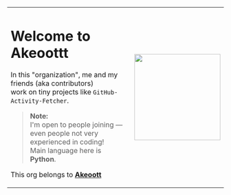 <table>
<tr>
<td>

# Welcome to **Akeoottt**  
In this "organization", me and my friends (aka contributors)  
work on tiny projects like `GitHub-Activity-Fetcher`.

> **Note:**  
> I'm open to people joining — even people not very experienced in coding!  
> Main language here is **Python**.  

This org belongs to [**Akeoott**](https://github.com/Akeoott)

</td>
<td>

<img src="https://github.com/user-attachments/assets/1547e5ea-3466-4d15-83cf-3761712aa741" width="200" />

</td>
</tr>
</table>

